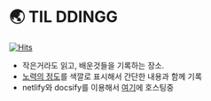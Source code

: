 # 🌏 TIL DDINGG

[![Hits](https://hits.seeyoufarm.com/api/count/incr/badge.svg?url=https%3A%2F%2Fgithub.com%2Fdding-g%2FTIL&count_bg=%234A02A6&title_bg=%230B0B0B&icon=github.svg&icon_color=%23E7E7E7&title=hits&edge_flat=false)](https://hits.seeyoufarm.com)
- 작은거라도 읽고, 배운것들을 기록하는 장소.
- [노력의 정도](./docs/README.md)를 색깔로 표시해서 간단한 내용과 함께 기록
- netlify와 docsify를 이용해서 [여기](https://ddingg-til.netlify.app/#/)에 호스팅중